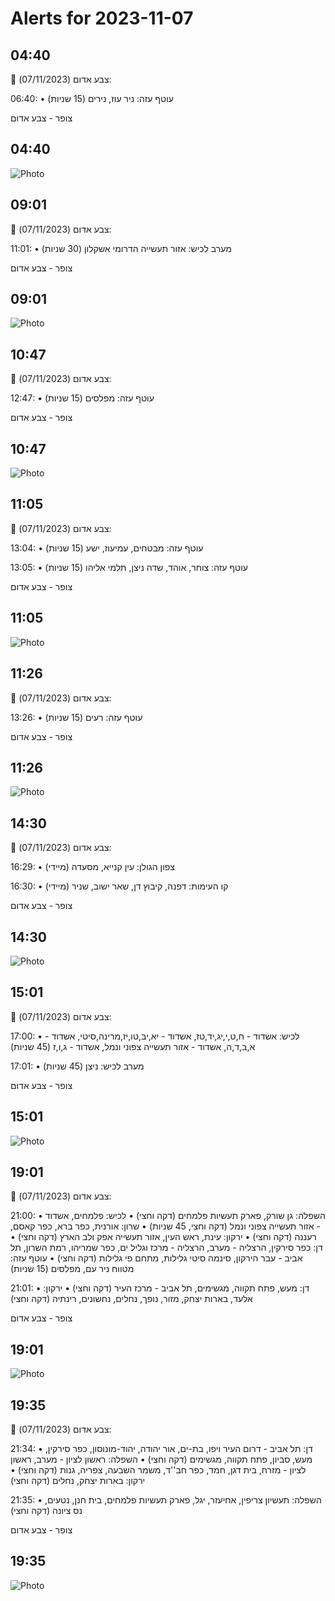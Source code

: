 # Alerts for 2023-11-07

## 04:40

🔴 צבע אדום (07/11/2023):

06:40:
• עוטף עזה: ניר עוז, נירים (15 שניות)

צופר - צבע אדום

## 04:40

![Photo](images/16636.jpg)

## 09:01

🔴 צבע אדום (07/11/2023):

11:01:
• מערב לכיש: אזור תעשייה הדרומי אשקלון (30 שניות)

צופר - צבע אדום

## 09:01

![Photo](images/16638.jpg)

## 10:47

🔴 צבע אדום (07/11/2023):

12:47:
• עוטף עזה: מפלסים (15 שניות)

צופר - צבע אדום

## 10:47

![Photo](images/16640.jpg)

## 11:05

🔴 צבע אדום (07/11/2023):

13:04:
• עוטף עזה: מבטחים, עמיעוז, ישע (15 שניות)

13:05:
• עוטף עזה: צוחר, אוהד, שדה ניצן, תלמי אליהו (15 שניות)

צופר - צבע אדום

## 11:05

![Photo](images/16646.jpg)

## 11:26

🔴 צבע אדום (07/11/2023):

13:26:
• עוטף עזה: רעים (15 שניות)

צופר - צבע אדום

## 11:26

![Photo](images/16648.jpg)

## 14:30

🔴 צבע אדום (07/11/2023):

16:29:
• צפון הגולן: עין קנייא, מסעדה (מיידי)

16:30:
• קו העימות: דפנה, קיבוץ דן, שאר ישוב, שניר (מיידי)

צופר - צבע אדום

## 14:30

![Photo](images/16654.jpg)

## 15:01

🔴 צבע אדום (07/11/2023):

17:00:
• לכיש: אשדוד - ח,ט,י,יג,יד,טז, אשדוד - יא,יב,טו,יז,מרינה,סיטי, אשדוד - א,ב,ד,ה, אשדוד - אזור תעשייה צפוני ונמל, אשדוד - ג,ו,ז (45 שניות)

17:01:
• מערב לכיש: ניצן (45 שניות)

צופר - צבע אדום

## 15:01

![Photo](images/16664.jpg)

## 19:01

🔴 צבע אדום (07/11/2023):

21:00:
• השפלה: גן שורק, פארק תעשיות פלמחים (דקה וחצי)
• לכיש: פלמחים, אשדוד - אזור תעשייה צפוני ונמל (דקה וחצי, 45 שניות)
• שרון: אורנית, כפר ברא, כפר קאסם, רעננה (דקה וחצי)
• ירקון: עינת, ראש העין, אזור תעשייה אפק ולב הארץ (דקה וחצי)
• דן: כפר סירקין, הרצליה - מערב, הרצליה - מרכז וגליל ים, כפר שמריהו, רמת השרון, תל אביב - עבר הירקון, סינמה סיטי גלילות, מתחם פי גלילות (דקה וחצי)
• עוטף עזה: מטווח ניר עם, מפלסים (15 שניות)

21:01:
• דן: מעש, פתח תקווה, מגשימים, תל אביב - מרכז העיר (דקה וחצי)
• ירקון: אלעד, בארות יצחק, מזור, נופך, נחלים, נחשונים, רינתיה (דקה וחצי)

צופר - צבע אדום

## 19:01

![Photo](images/16680.jpg)

## 19:35

🔴 צבע אדום (07/11/2023):

21:34:
• דן: תל אביב - דרום העיר ויפו, בת-ים, אור יהודה, יהוד-מונוסון, כפר סירקין, מעש, סביון, פתח תקווה, מגשימים (דקה וחצי)
• השפלה: ראשון לציון - מערב, ראשון לציון - מזרח, בית דגן, חמד, כפר חב''ד, משמר השבעה, צפריה, גנות (דקה וחצי)
• ירקון: בארות יצחק, נחלים (דקה וחצי)

21:35:
• השפלה: תעשיון צריפין, אחיעזר, יגל, פארק תעשיות פלמחים, בית חנן, נטעים, נס ציונה (דקה וחצי)

צופר - צבע אדום

## 19:35

![Photo](images/16690.jpg)

